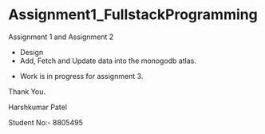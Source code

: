 # Assignment1_FullstackProgramming


Assignment 1 and Assignment 2
- Design
- Add, Fetch and Update data into the monogodb atlas.


* Work is in progress for assignment 3.

Thank You.

Harshkumar Patel

Student No:- 8805495
